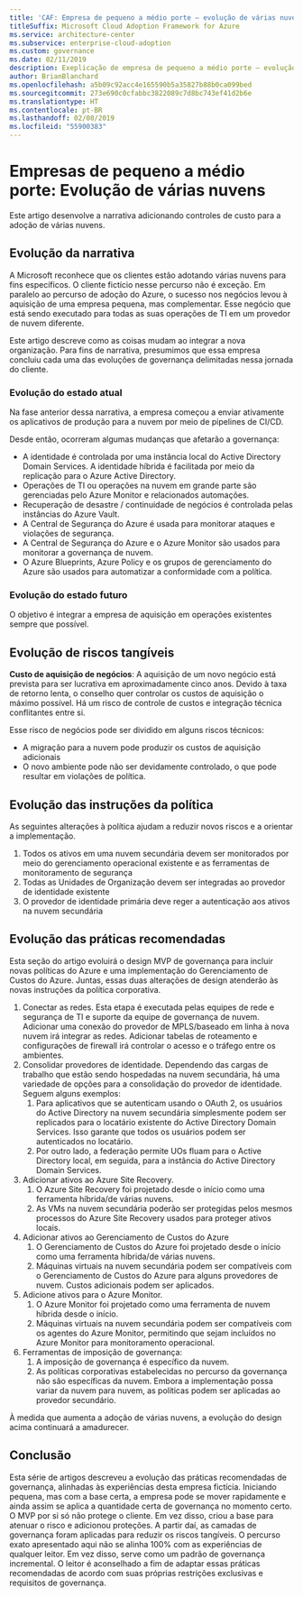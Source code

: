 ```yaml
---
title: 'CAF: Empresa de pequeno a médio porte – evolução de várias nuvens'
titleSuffix: Microsoft Cloud Adoption Framework for Azure
ms.service: architecture-center
ms.subservice: enterprise-cloud-adoption
ms.custom: governance
ms.date: 02/11/2019
description: Exeplicação de empresa de pequeno a médio porte – evolução de várias nuvens
author: BrianBlanchard
ms.openlocfilehash: a5b09c92acc4e165590b5a35827b88b0ca099bed
ms.sourcegitcommit: 273e690c0cfabbc3822089c7d8bc743ef41d2b6e
ms.translationtype: HT
ms.contentlocale: pt-BR
ms.lasthandoff: 02/08/2019
ms.locfileid: "55900383"
---
```

# <a name="small-to-medium-enterprise-multi-cloud-evolution"></a>Empresas de pequeno a médio porte: Evolução de várias nuvens

Este artigo desenvolve a narrativa adicionando controles de custo para a adoção de várias nuvens.

## <a name="evolution-of-the-narrative"></a>Evolução da narrativa

A Microsoft reconhece que os clientes estão adotando várias nuvens para fins específicos. O cliente fictício nesse percurso não é exceção. Em paralelo ao percurso de adoção do Azure, o sucesso nos negócios levou à aquisição de uma empresa pequena, mas complementar. Esse negócio que está sendo executado para todas as suas operações de TI em um provedor de nuvem diferente.

Este artigo descreve como as coisas mudam ao integrar a nova organização. Para fins de narrativa, presumimos que essa empresa concluiu cada uma das evoluções de governança delimitadas nessa jornada do cliente.

### <a name="evolution-of-the-current-state"></a>Evolução do estado atual

Na fase anterior dessa narrativa, a empresa começou a enviar ativamente os aplicativos de produção para a nuvem por meio de pipelines de CI/CD.

Desde então, ocorreram algumas mudanças que afetarão a governança:

- A identidade é controlada por uma instância local do Active Directory Domain Services. A identidade híbrida é facilitada por meio da replicação para o Azure Active Directory.
- Operações de TI ou operações na nuvem em grande parte são gerenciadas pelo Azure Monitor e relacionados automações.
- Recuperação de desastre / continuidade de negócios é controlada pelas instâncias do Azure Vault.
- A Central de Segurança do Azure é usada para monitorar ataques e violações de segurança.
- A Central de Segurança do Azure e o Azure Monitor são usados para monitorar a governança de nuvem.
- O Azure Blueprints, Azure Policy e os grupos de gerenciamento do Azure são usados para automatizar a conformidade com a política.

### <a name="evolution-of-the-future-state"></a>Evolução do estado futuro

O objetivo é integrar a empresa de aquisição em operações existentes sempre que possível.

## <a name="evolution-of-tangible-risks"></a>Evolução de riscos tangíveis

**Custo de aquisição de negócios**: A aquisição de um novo negócio está prevista para ser lucrativa em aproximadamente cinco anos. Devido à taxa de retorno lenta, o conselho quer controlar os custos de aquisição o máximo possível. Há um risco de controle de custos e integração técnica conflitantes entre si.

Esse risco de negócios pode ser dividido em alguns riscos técnicos:

- A migração para a nuvem pode produzir os custos de aquisição adicionais
- O novo ambiente pode não ser devidamente controlado, o que pode resultar em violações de política.

## <a name="evolution-of-the-policy-statements"></a>Evolução das instruções da política

As seguintes alterações à política ajudam a reduzir novos riscos e a orientar a implementação.

1. Todos os ativos em uma nuvem secundária devem ser monitorados por meio do gerenciamento operacional existente e as ferramentas de monitoramento de segurança
2. Todas as Unidades de Organização devem ser integradas ao provedor de identidade existente
3. O provedor de identidade primária deve reger a autenticação aos ativos na nuvem secundária

## <a name="evolution-of-the-best-practices"></a>Evolução das práticas recomendadas

Esta seção do artigo evoluirá o design MVP de governança para incluir novas políticas do Azure e uma implementação do Gerenciamento de Custos do Azure. Juntas, essas duas alterações de design atenderão às novas instruções da política corporativa.

1. Conectar as redes. Esta etapa é executada pelas equipes de rede e segurança de TI e suporte da equipe de governança de nuvem. Adicionar uma conexão do provedor de MPLS/baseado em linha à nova nuvem irá integrar as redes. Adicionar tabelas de roteamento e configurações de firewall irá controlar o acesso e o tráfego entre os ambientes.
2. Consolidar provedores de identidade. Dependendo das cargas de trabalho que estão sendo hospedadas na nuvem secundária, há uma variedade de opções para a consolidação do provedor de identidade. Seguem alguns exemplos:
    1. Para aplicativos que se autenticam usando o OAuth 2, os usuários do Active Directory na nuvem secundária simplesmente podem ser replicados para o locatário existente do Active Directory Domain Services. Isso garante que todos os usuários podem ser autenticados no locatário.
    2. Por outro lado, a federação permite UOs fluam para o Active Directory local, em seguida, para a instância do Active Directory Domain Services.
3. Adicionar ativos ao Azure Site Recovery.
    1. O Azure Site Recovery foi projetado desde o início como uma ferramenta híbrida/de várias nuvens.
    2. As VMs na nuvem secundária poderão ser protegidas pelos mesmos processos do Azure Site Recovery usados para proteger ativos locais.
4. Adicionar ativos ao Gerenciamento de Custos do Azure
    1. O Gerenciamento de Custos do Azure foi projetado desde o início como uma ferramenta híbrida/de várias nuvens.
    2. Máquinas virtuais na nuvem secundária podem ser compatíveis com o Gerenciamento de Custos do Azure para alguns provedores de nuvem. Custos adicionais podem ser aplicados.
5. Adicione ativos para o Azure Monitor.
    1. O Azure Monitor foi projetado como uma ferramenta de nuvem híbrida desde o início.
    2. Máquinas virtuais na nuvem secundária podem ser compatíveis com os agentes do Azure Monitor, permitindo que sejam incluídos no Azure Monitor para monitoramento operacional.
6. Ferramentas de imposição de governança:
    1. A imposição de governança é específico da nuvem.
    2. As políticas corporativas estabelecidas no percurso da governança não são específicas da nuvem. Embora a implementação possa variar da nuvem para nuvem, as políticas podem ser aplicadas ao provedor secundário.

À medida que aumenta a adoção de várias nuvens, a evolução do design acima continuará a amadurecer.

## <a name="conclusion"></a>Conclusão

Esta série de artigos descreveu a evolução das práticas recomendadas de governança, alinhadas às experiências desta empresa fictícia. Iniciando pequena, mas com a base certa, a empresa pode se mover rapidamente e ainda assim se aplica a quantidade certa de governança no momento certo. O MVP por si só não protege o cliente. Em vez disso, criou a base para atenuar o risco e adicionou proteções. A partir daí, as camadas de governança foram aplicadas para reduzir os riscos tangíveis. O percurso exato apresentado aqui não se alinha 100% com as experiências de qualquer leitor. Em vez disso, serve como um padrão de governança incremental. O leitor é aconselhado a fim de adaptar essas práticas recomendadas de acordo com suas próprias restrições exclusivas e requisitos de governança.